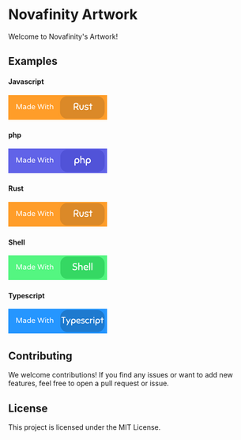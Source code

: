 # Novafinity Artwork

Welcome to Novafinity's Artwork!

## Examples
#### Javascript
[![Javascript](https://github.com/Novafinity/Artwork/blob/a4f9611304270135aa70cb345c7843cd0e10d263/Badges/Made%20with/Rust.png)](Javascript)
#### php
[![php](https://github.com/Novafinity/Artwork/blob/a4f9611304270135aa70cb345c7843cd0e10d263/Badges/Made%20with/php.png)](php)
#### Rust
[![Rust](https://github.com/Novafinity/Artwork/blob/a4f9611304270135aa70cb345c7843cd0e10d263/Badges/Made%20with/Rust.png)](Rust)
#### Shell
[![Shell](https://github.com/Novafinity/Artwork/blob/a4f9611304270135aa70cb345c7843cd0e10d263/Badges/Made%20with/Shell.png)](Shell)
#### Typescript
[![Typescript](https://github.com/Novafinity/Artwork/blob/a4f9611304270135aa70cb345c7843cd0e10d263/Badges/Made%20with/Typescript.png)](Typescript)


## Contributing
We welcome contributions! If you find any issues or want to add new features, feel free to open a pull request or issue.

## License
This project is licensed under the MIT License.
